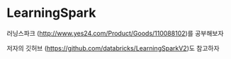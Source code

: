 # LearningSpark

러닝스파크 (http://www.yes24.com/Product/Goods/110088102)를 공부해보자

저자의 깃허브 (https://github.com/databricks/LearningSparkV2)도 참고하자
